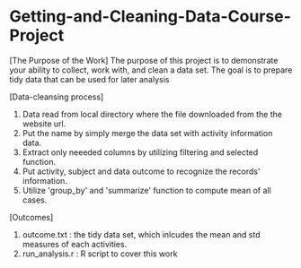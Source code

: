 # Getting-and-Cleaning-Data-Course-Project


[The Purpose of the Work]
The purpose of this project is to demonstrate your ability to collect, work with, and clean a data set. The goal is to prepare tidy data that can be used for later analysis

[Data-cleansing process]
1. Data read from local directory where the file downloaded from the the website url.
2. Put the name by simply merge the data set with activity information data.
3. Extract only neeeded columns by utilizing filtering and selected function.
4. Put activity, subject and data outcome to recognize the records' information.
5. Utilize 'group_by' and 'summarize' function to compute mean of all cases.

[Outcomes]

1. outcome.txt : the tidy data set, which inlcudes the mean and std measures of each activities.
2. run_analysis.r : R script to cover this work
